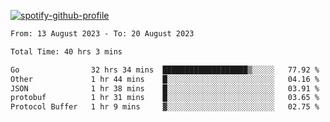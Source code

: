 [![spotify-github-profile](https://spotify-github-profile.vercel.app/api/view?uid=313pysyt3uxkjdidtiuvzf7nrnnu&cover_image=true&theme=natemoo-re&show_offline=false&background_color=121212&interchange=false&bar_color=53b14f&bar_color_cover=false)](https://spotify-github-profile.vercel.app/api/view?uid=313pysyt3uxkjdidtiuvzf7nrnnu&redirect=true)

<!--START_SECTION:waka-->

```txt
From: 13 August 2023 - To: 20 August 2023

Total Time: 40 hrs 3 mins

Go                32 hrs 34 mins  ███████████████████▒░░░░░   77.92 %
Other             1 hr 44 mins    █░░░░░░░░░░░░░░░░░░░░░░░░   04.16 %
JSON              1 hr 38 mins    █░░░░░░░░░░░░░░░░░░░░░░░░   03.91 %
protobuf          1 hr 31 mins    █░░░░░░░░░░░░░░░░░░░░░░░░   03.65 %
Protocol Buffer   1 hr 9 mins     ▓░░░░░░░░░░░░░░░░░░░░░░░░   02.75 %
```

<!--END_SECTION:waka-->
